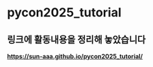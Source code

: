 # pycon2025_tutorial
## 링크에 활동내용을 정리해 놓았습니다

<b><a>https://sun-aaa.github.io/pycon2025_tutorial/<a><b>
